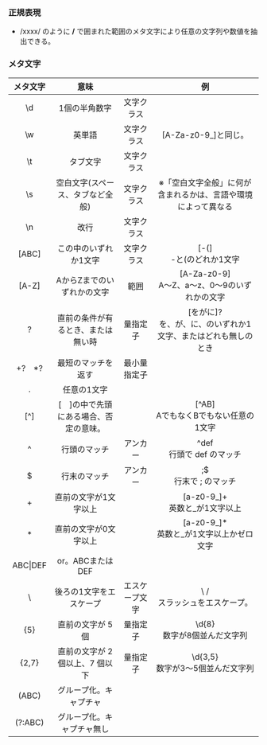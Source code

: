 ### 正規表現
- /xxxx/ のように **/** で囲まれた範囲のメタ文字により任意の文字列や数値を抽出できる。

### メタ文字
|メタ文字|意味||例|
|:---:|:---:|:---:|:---:|
|\d|1個の半角数字|文字クラス||
|\w|英単語|文字クラス|[A-Za-z0-9_]と同じ。|
|\t|タブ文字|文字クラス||
|\s|空白文字(スペース、タブなど全般)|文字クラス|※「空白文字全般」に何が含まれるかは、言語や環境によって異なる|
|\n|改行|文字クラス||
|[ABC]|この中のいずれか1文字|文字クラス|[-(]<br>-と(のどれか1文字|
|[A-Z]|AからZまでのいずれかの文字|範囲|[A-Za-z0-9]<br>A〜Z、a〜z、0〜9のいずれかの文字|
|?|直前の条件が有るとき、または無い時|量指定子|[をがに]?<br>を、が、に、のいずれか1文字、またはどれも無しのとき|
|+?　*?|最短のマッチを返す|最小量指定子||
|.|任意の1文字|||
|[^]|[　]の中で先頭にある場合、否定の意味。||[^AB]<br>AでもなくBでもない任意の1文字|
|^|行頭のマッチ|アンカー|^def<br>行頭で def のマッチ|
|$|行末のマッチ|アンカー|;$<br>行末で ; のマッチ|
|+|直前の文字が1文字以上||[a-z0-9_]+<br>英数と_が1文字以上|
|*|直前の文字が0文字以上||[a-z0-9_]*<br>英数と_が1文字以上かゼロ文字|
|ABC\|DEF|or。ABCまたはDEF|||
| \ |後ろの1文字をエスケープ|エスケープ文字|\ /<br>スラッシュをエスケープ。|
|{5}|直前の文字が 5 個|量指定子|\d{8}<br>数字が8個並んだ文字列|
|{2,7}|直前の文字が 2 個以上、7 個以下|量指定子|\d{3,5}<br>数字が3〜5個並んだ文字列|
|(ABC)|グループ化。キャプチャ|||
|(?:ABC)|グループ化。キャプチャ無し|||
